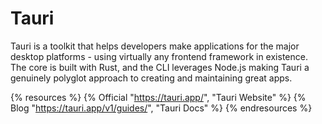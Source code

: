 # Tauri

Tauri is a toolkit that helps developers make applications for the major desktop platforms - using virtually any frontend framework in existence. The core is built with Rust, and the CLI leverages Node.js making Tauri a genuinely polyglot approach to creating and maintaining great apps.

{% resources %}
  {% Official "https://tauri.app/", "Tauri Website" %}
  {% Blog "https://tauri.app/v1/guides/", "Tauri Docs" %}
{% endresources %}
